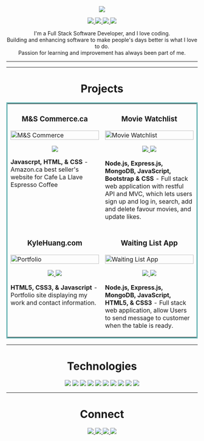 <p align="center">
  <a href="https://kylehuang.netlify.app/" target="_blank" rel="noreferrer"><img src="https://user-images.githubusercontent.com/103638319/194696548-7e9b3557-a9e1-4247-99f0-6ce7d1c492c1.JPG"></a>
</p>

<p align="center">
  <a href="https://kylehuang.netlify.app" target="_blank">
    <img src="https://img.shields.io/static/v1?label=|&message=WEBSITE&color=457b9d&style=plastic&logo=netlify&logo-color=white"/>
  </a>
  <a href="https://www.linkedin.com/in/kyle-huang-dev/" target="_blank">
    <img src="https://img.shields.io/static/v1?label=|&message=LINKED-IN&color=1d3557&style=plastic&logo=linkedin&logo-color=white"/>
  </a>
  <a href="https://twitter.com/" target="_blank">
    <img src="https://img.shields.io/static/v1?label=|&message=TWITTER&color=457b9d&style=plastic&logo=twitter&logo-color=white"/>
  </a>
  <a href="https://angel.co/u/kyle-huang-dev" target="_blank">
      <img src="https://img.shields.io/static/v1?label=|&message=ANGEL-LIST&color=1d3557&style=plastic&logo=angellist&logo-color=white"/>
  </a>
</p>

<p align="center">
    I'm a Full Stack Software Developer, and I love coding.
  <br />
    Building and enhancing software to make people's days better is what I love to do. 
  <br />
   Passion for learning and improvement has always been part of me.
</p>


---------
----------

<h1 align="center">Projects</h1>
<table bordercolor="#66b2b2">
  
  <tr>
    <td width="50%" valign="top">
      <h3 align="center">M&S Commerce.ca</h3>
        <a target="_blank" href="https://mscommerce.ca/">
            <img src="https://user-images.githubusercontent.com/103638319/195465686-fffafc7f-0b49-422f-8d10-b1d20300bc25.gif" width="100%" alt="M&S Commerce"/>
        </a>
        <br />
        <p align="center">
          
  <a href="https://mscommerce.ca/" target="_blank">
    <img src="https://img.shields.io/static/v1?label=|&message=WEBSITE&color=1d3557&style=plastic&logo=react&logo-color=white"/>
  </a>
      </p>
        <p><strong>Javascrpt, HTML, & CSS</strong> - Amazon.ca best seller's website for Cafe La Llave Espresso Coffee</p>
    </td>
    <td width="50%" valign="top">
      <h3 align="center">Movie Watchlist</h3>
      <a target="_blank" href="#">
            <img src="https://user-images.githubusercontent.com/103638319/188299267-373aff85-6e32-49c7-b857-0145e64e2812.JPG" width="100%"  alt="Movie Watchlist"/>
        </a>
        <br />
        <p align="center">
          
  <a href="https://github.com/KyleHuang-dev/movie-watchlist" target="_blank">
    <img src="https://img.shields.io/static/v1?label=|&message=REPO&color=457b9d&style=plastic&logo=github&logo-color=white"/>
  </a>
  <a href=# target="_blank">
    <img src="https://img.shields.io/static/v1?label=|&message=WEBSITE&color=1d3557&style=plastic&logo=netlify&logo-color=white"/>
  </a>
      </p>
        <p><strong>Node.js, Express.js, MongoDB, JavaScript, Bootstrap & CSS </strong> - Full stack web application with restful API and MVC, which lets users sign up and log in, search, add and delete favour movies, and update likes.</p>
    </td>
  </tr>
  
  <tr>
    <td width="50%" valign="top">
      <h3 align="center">KyleHuang.com</h3>
        <a target="_blank" href="https://kylehuang.netlify.app">
          <img src="https://user-images.githubusercontent.com/103638319/188299267-373aff85-6e32-49c7-b857-0145e64e2812.JPG" width="100%" alt="Portfolio"/>
        </a>
      <br />
        <p align="center">
  <a href="https://github.com/KyleHuang-dev/KyleHuangPortfolio" target="_blank">
    <img src="https://img.shields.io/static/v1?label=|&message=REPO&color=457b9d&style=plastic&logo=github&logo-color=white"/>
  </a>
  <a href="http://kylehuang.netlify.app" target="_blank">
    <img src="https://img.shields.io/static/v1?label=|&message=WEBSITE&color=1d3557&style=plastic&logo=netlify&logo-color=white"/>
  </a>
      </p>
        <p><strong>HTML5, CSS3, & Javascript</strong> - Portfolio site displaying my work and contact information.</p>
    </td>
    <td width="50%" valign="top">
      <h3 align="center">Waiting List App</h3>
        <a target="_blank" href="https://waiting-list-app.cyclic.app/">
          <img src="https://user-images.githubusercontent.com/103638319/188299267-373aff85-6e32-49c7-b857-0145e64e2812.JPG" width="100%" alt="Waiting List App"/>
        </a>
        <br />
        <p align="center">
          
  <a href="https://github.com/KyleHuang-dev/waiting-list" target="_blank">
    <img src="https://img.shields.io/static/v1?label=|&message=REPO&color=457b9d&style=plastic&logo=github&logo-color=white"/>
  </a>
  <a href="https://waiting-list-app.cyclic.app/" target="_blank">
    <img src="https://img.shields.io/static/v1?label=|&message=WEBSITE&color=1d3557&style=plastic&logo=netlify&logo-color=white"/>
  </a>
      </p>
        <p><strong>Node.js, Express.js, MongoDB, JavaScript, HTML5, & CSS3</strong> - Full stack web application, allow Users to send message to customer when the table is ready.</p>
    </td>
  </tr>
</table>

----------

<h1 align="center">Technologies</h1>


<p align="center">
    <img src="https://img.shields.io/static/v1?label=|&message=HTML5&color=03045E&style=plastic&logo=html5"/>
    <img src="https://img.shields.io/static/v1?label=|&message=CSS3&color=03045E&style=plastic&logo=css3"/>
    <img src="https://img.shields.io/static/v1?label=|&message=FIGMA&color=1d3557&style=plastic&logo=figma"/>
    <img src="https://img.shields.io/static/v1?label=|&message=JAVASCRIPT&color=1d3557&style=plastic&logo=javascript"/>
    <img src="https://img.shields.io/static/v1?label=|&message=BOOTSTRAP&color=1d3557&style=plastic&logo=bootstrap"/>
    <img src="https://img.shields.io/static/v1?label=|&message=REACT.JS&color=457b9d&style=plastic&logo=react"/>
    <img src="https://img.shields.io/static/v1?label=|&message=NODE.JS&color=457b9d&style=plastic&logo=node"/>
    <img src="https://img.shields.io/static/v1?label=|&message=MONGO DB&color=457b9d&style=plastic&logo=mongodb"/>
    <img src="https://img.shields.io/static/v1?label=|&message=EXPRESS.JS&color=a8dadc&style=plastic&logo=express"/>
    <img src="https://img.shields.io/static/v1?label=|&message=GIT&color=a8dadc&style=plastic&logo=git"/>
</p>

----------


<h1 align="center">Connect</h1>
<p align="center">
  <a href="https://kylehuang.netlify.app" target="_blank">
    <img src="https://img.shields.io/static/v1?label=|&message=WEBSITE&color=457b9d&style=plastic&logo=react&logo-color=white"/>
  </a>
  <a href="https://www.linkedin.com/in/kyle-huang-dev/" target="_blank">
    <img src="https://img.shields.io/static/v1?label=|&message=LINKED-IN&color=03045E&style=plastic&logo=linkedin&logo-color=white"/>
  </a>
  <a href="https://twitter.com/" target="_blank">
    <img src="https://img.shields.io/static/v1?label=|&message=TWITTER&color=457b9d&style=plastic&logo=twitter&logo-color=white"/>
  </a>
  <a href="https://angel.co/u/kyle-huang-dev" target="_blank">
      <img src="https://img.shields.io/static/v1?label=|&message=ANGEL-LIST&color=03045E&style=plastic&logo=angellist&logo-color=white"/>
  </a>
</p>
